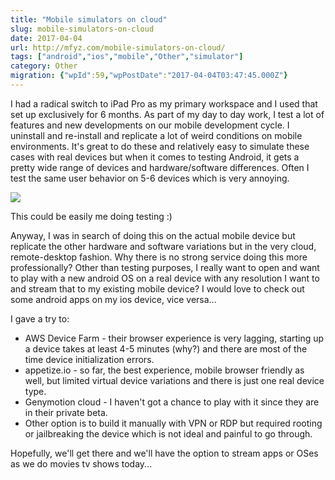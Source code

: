 ```yaml
---
title: "Mobile simulators on cloud"
slug: mobile-simulators-on-cloud
date: 2017-04-04
url: http://mfyz.com/mobile-simulators-on-cloud/
tags: ["android","ios","mobile","Other","simulator"]
category: Other
migration: {"wpId":59,"wpPostDate":"2017-04-04T03:47:45.000Z"}
---
```


I had a radical switch to iPad Pro as my primary workspace and I used that set up exclusively for 6 months. As part of my day to day work, I test a lot of features and new developments on our mobile development cycle. I uninstall and re-install and replicate a lot of weird conditions on mobile environments. It's great to do these and relatively easy to simulate these cases with real devices but when it comes to testing Android, it gets a pretty wide range of devices and hardware/software differences. Often I test the same user behavior on 5-6 devices which is very annoying.

![](/images/archive/en/2020/05/batstand_xtehen.jpg?fit=680%2C507&ssl=1)

This could be easily me doing testing :)

Anyway, I was in search of doing this on the actual mobile device but replicate the other hardware and software variations but in the very cloud, remote-desktop fashion. Why there is no strong service doing this more professionally? Other than testing purposes, I really want to open and want to play with a new android OS on a real device with any resolution I want to and stream that to my existing mobile device? I would love to check out some android apps on my ios device, vice versa...

I gave a try to:

*   AWS Device Farm - their browser experience is very lagging, starting up a device takes at least 4-5 minutes (why?) and there are most of the time device initialization errors.
*   appetize.io - so far, the best experience, mobile browser friendly as well, but limited virtual device variations and there is just one real device type.
*   Genymotion cloud - I haven't got a chance to play with it since they are in their private beta.
*   Other option is to build it manually with VPN or RDP but required rooting or jailbreaking the device which is not ideal and painful to go through.

Hopefully, we'll get there and we'll have the option to stream apps or OSes as we do movies tv shows today...